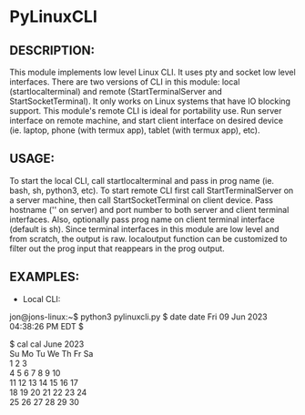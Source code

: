 # PyLinuxCLI

DESCRIPTION:
-----------
This module implements low level Linux CLI. It uses pty and socket low level interfaces. There are two versions of CLI in this module: 
local (startlocalterminal) and remote (StartTerminalServer and StartSocketTerminal). It only works on Linux systems that have IO 
blocking support. 
This module's remote CLI is ideal for portability use. Run server interface on remote machine, and start client interface on desired 
device (ie. laptop, phone (with termux app), tablet (with termux app), etc).

USAGE:
-----
To start the local CLI, call startlocalterminal and pass in prog name (ie. bash, sh, python3, etc). To start remote CLI first call 
StartTerminalServer on a server machine, then call StartSocketTerminal on client device. Pass hostname ('' on server) and port number 
to both server and client terminal interfaces. Also, optionally pass prog name on client terminal interface (default is sh). 
Since terminal interfaces in this module are low level and from scratch, the output is raw. localoutput function can be customized to 
filter out the prog input that reappears in the prog output.

EXAMPLES:
--------
- Local CLI:

jon@jons-linux:~$ python3 pylinuxcli.py
$ date
date
Fri 09 Jun 2023 04:38:26 PM EDT
$ 

$ cal 
cal 
     June 2023        
Su Mo Tu We Th Fr Sa  
             1  2  3  
 4  5  6  7  8  9 10  
11 12 13 14 15 16 17  
18 19 20 21 22 23 24  
25 26 27 28 29 30     
